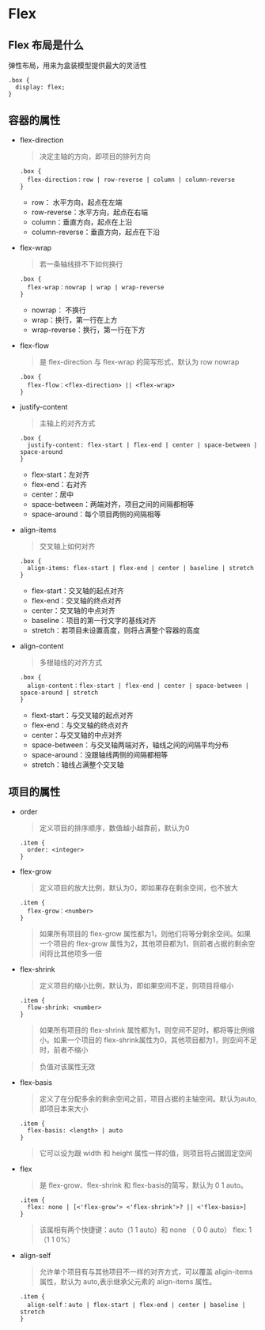 # Flex

## Flex 布局是什么

弹性布局，用来为盒装模型提供最大的灵活性

```
.box {
  display: flex;
}
```
## 容器的属性

* flex-direction

  > 决定主轴的方向，即项目的排列方向
  ```
  .box {
    flex-direction：row | row-reverse | column | column-reverse
  }
  ```
  * row： 水平方向，起点在左端
  * row-reverse：水平方向，起点在右端
  * column：垂直方向，起点在上沿
  * column-reverse：垂直方向，起点在下沿

* flex-wrap

  > 若一条轴线排不下如何换行
  ```
  .box {
    flex-wrap：nowrap | wrap | wrap-reverse
  }
  ```
  * nowrap： 不换行
  * wrap：换行，第一行在上方
  * wrap-reverse：换行，第一行在下方

* flex-flow

  > 是 flex-direction 与 flex-wrap 的简写形式，默认为 row nowrap
  ```
  .box {
    flex-flow：<flex-direction> || <flex-wrap>
  }
  ```

* justify-content

  > 主轴上的对齐方式
  ```
  .box {
    justify-content: flex-start | flex-end | center | space-between | space-around
  }
  ```
  * flex-start：左对齐
  * flex-end：右对齐
  * center：居中
  * space-between：两端对齐，项目之间的间隔都相等
  * space-around：每个项目两侧的间隔相等

* align-items

  > 交叉轴上如何对齐
  ```
  .box {
    align-items: flex-start | flex-end | center | baseline | stretch
  }
  ```
  * flex-start：交叉轴的起点对齐
  * flex-end：交叉轴的终点对齐
  * center：交叉轴的中点对齐
  * baseline：项目的第一行文字的基线对齐
  * stretch：若项目未设置高度，则将占满整个容器的高度

* align-content

  > 多根轴线的对齐方式
  ```
  .box {
    align-content：flex-start | flex-end | center | space-between | space-around | stretch
  }
  ```
  * flext-start：与交叉轴的起点对齐
  * flex-end：与交叉轴的终点对齐
  * center：与交叉轴的中点对齐
  * space-between：与交叉轴两端对齐，轴线之间的间隔平均分布
  * space-around：没跟轴线两侧的间隔都相等
  * stretch：轴线占满整个交叉轴
 
## 项目的属性

* order

  > 定义项目的排序顺序，数值越小越靠前，默认为0
  ```
  .item {
    order: <integer>
  }
  ```

* flex-grow

  > 定义项目的放大比例，默认为0，即如果存在剩余空间，也不放大
  ```
  .item {
    flex-grow：<number>
  }
  ```
  > 如果所有项目的 flex-grow 属性都为1，则他们将等分剩余空间。如果一个项目的 flex-grow 属性为2，其他项目都为1，则前者占据的剩余空间将比其他项多一倍


* flex-shrink

  > 定义项目的缩小比例，默认为，即如果空间不足，则项目将缩小
  ```
  .item {
    flow-shrink: <number>
  }
  ```
  > 如果所有项目的 flex-shrink 属性都为1，则空间不足时，都将等比例缩小。如果一个项目的 flex-shrink属性为0，其他项目都为1，则空间不足时，前者不缩小

  > 负值对该属性无效
  

* flex-basis
  
  > 定义了在分配多余的剩余空间之前，项目占据的主轴空间。默认为auto,即项目本来大小
  ```
  .item {
    flex-basis: <length> | auto
  }
  ```
  > 它可以设为跟 width 和 height 属性一样的值，则项目将占据固定空间

* flex

  > 是 flex-grow、flex-shrink 和 flex-basis的简写，默认为 0 1 auto。
  ```
  .item {
    flex: none | [<'flex-grow'> <'flex-shrink'>? || <'flex-basis>]
  }
  ```
  > 该属相有两个快捷键：auto（1 1 auto）和 none （ 0 0 auto）
  > flex: 1 （1 1 0%）

* align-self

  > 允许单个项目有与其他项目不一样的对齐方式，可以覆盖 aligin-items 属性，默认为 auto,表示继承父元素的 align-items 属性。

  ```
  .item {
    align-self：auto | flex-start | flex-end | center | baseline | stretch
  }
  ```
